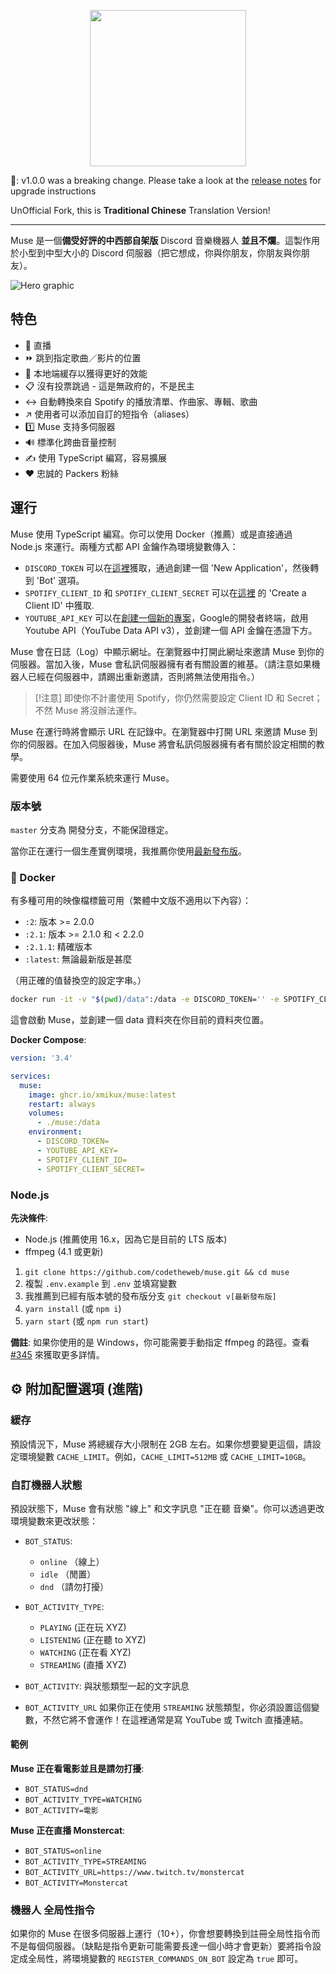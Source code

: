 <p align="center">
  <img width="250" height="250" src="https://raw.githubusercontent.com/codetheweb/muse/master/.github/logo.png">
</p>

🚨: v1.0.0 was a breaking change. Please take a look at the [release notes](https://github.com/codetheweb/muse/releases/tag/v1.0.0) for upgrade instructions

UnOfficial Fork, this is **Traditional Chinese** Translation Version!

------

Muse 是一個**備受好評的中西部自架版** Discord 音樂機器人 **並且不爛**。這製作用於小型到中型大小的 Discord 伺服器（把它想成，你與你朋友，你朋友與你朋友）。

![Hero graphic](.github/hero.png)

## 特色

- 🎥 直播
- ⏩ 跳到指定歌曲／影片的位置
- 💾 本地端緩存以獲得更好的效能
- 📋 沒有投票跳過 - 這是無政府的，不是民主
- ↔️ 自動轉換來自 Spotify 的播放清單、作曲家、專輯、歌曲
- ↗️ 使用者可以添加自訂的短指令（aliases）
- 1️⃣ Muse 支持多伺服器
- 🔊 標準化跨曲音量控制
- ✍️ 使用 TypeScript 編寫，容易擴展
- ❤️ 忠誠的 Packers 粉絲

## 運行

Muse 使用 TypeScript 編寫。你可以使用 Docker（推薦）或是直接通過 Node.js 來運行。兩種方式都 API 金鑰作為環境變數傳入：

- `DISCORD_TOKEN` 可以在[這裡](https://discordapp.com/developers/applications)獲取，通過創建一個 'New Application'，然後轉到 'Bot' 選項。
- `SPOTIFY_CLIENT_ID` 和 `SPOTIFY_CLIENT_SECRET` 可以在[這裡](https://developer.spotify.com/dashboard/applications) 的 'Create a Client ID' 中獲取.
- `YOUTUBE_API_KEY` 可以在[創建一個新的專案](https://console.developers.google.com)，Google的開發者終端，啟用 Youtube API（YouTube Data API v3），並創建一個 API 金鑰在憑證下方。

Muse 會在日誌（Log）中顯示網址。在瀏覽器中打開此網址來邀請 Muse 到你的伺服器。當加入後，Muse 會私訊伺服器擁有者有關設置的維基。（請注意如果機器人已經在伺服器中，請踢出重新邀請，否則將無法使用指令。）

> [!注意]
> 即使你不計畫使用 Spotify，你仍然需要設定 Client ID 和 Secret；不然 Muse 將沒辦法運作。

Muse 在運行時將會顯示 URL 在記錄中。在瀏覽器中打開 URL 來邀請 Muse 到你的伺服器。在加入伺服器後，Muse 將會私訊伺服器擁有者有關於設定相關的教學。

需要使用 64 位元作業系統來運行 Muse。

### 版本號

`master` 分支為 開發分支，不能保證穩定。

當你正在運行一個生產實例環境，我推薦你使用[最新發布版](https://github.com/codetheweb/muse/releases/)。


### 🐳 Docker

有多種可用的映像檔標籤可用（繁體中文版不適用以下內容）：
- `:2`: 版本 >= 2.0.0
- `:2.1`: 版本 >= 2.1.0 和 < 2.2.0
- `:2.1.1`: 精確版本
- `:latest`: 無論最新版是甚麼

（用正確的值替換空的設定字串。）

```bash
docker run -it -v "$(pwd)/data":/data -e DISCORD_TOKEN='' -e SPOTIFY_CLIENT_ID='' -e SPOTIFY_CLIENT_SECRET='' -e YOUTUBE_API_KEY='' ghcr.io/xmikux/muse:latest
```

這會啟動 Muse，並創建一個 data 資料夾在你目前的資料夾位置。

**Docker Compose**:

```yaml
version: '3.4'

services:
  muse:
    image: ghcr.io/xmikux/muse:latest
    restart: always
    volumes:
      - ./muse:/data
    environment:
      - DISCORD_TOKEN=
      - YOUTUBE_API_KEY=
      - SPOTIFY_CLIENT_ID=
      - SPOTIFY_CLIENT_SECRET=
```

### Node.js

**先決條件**:
* Node.js (推薦使用 16.x，因為它是目前的 LTS 版本)
* ffmpeg (4.1 或更新)

1. `git clone https://github.com/codetheweb/muse.git && cd muse`
2. 複製 `.env.example` 到 `.env` 並填寫變數
3. 我推薦到已經有版本號的發布版分支 `git checkout v[最新發布版]`
4. `yarn install` (或 `npm i`)
5. `yarn start` (或 `npm run start`)

**備註**: 如果你使用的是 Windows，你可能需要手動指定 ffmpeg 的路徑。查看 [#345](https://github.com/codetheweb/muse/issues/345) 來獲取更多詳情。

## ⚙️ 附加配置選項 (進階)

### 緩存

預設情況下，Muse 將總緩存大小限制在 2GB 左右。如果你想要變更這個，請設定環境變數 `CACHE_LIMIT`。例如，`CACHE_LIMIT=512MB` 或 `CACHE_LIMIT=10GB`。

### 自訂機器人狀態

預設狀態下，Muse 會有狀態 "線上" 和文字訊息 "正在聽 音樂"。你可以透過更改環境變數來更改狀態：

- `BOT_STATUS`:
  - `online` （線上）
  - `idle` （閒置）
  - `dnd` （請勿打擾）

- `BOT_ACTIVITY_TYPE`:
  - `PLAYING` (正在玩 XYZ)
  - `LISTENING` (正在聽 to XYZ)
  - `WATCHING` (正在看 XYZ)
  - `STREAMING` (直播 XYZ)

- `BOT_ACTIVITY`: 與狀態類型一起的文字訊息

- `BOT_ACTIVITY_URL` 如果你正在使用 `STREAMING` 狀態類型，你必須設置這個變數，不然它將不會運作！在這裡通常是寫 YouTube 或 Twitch 直播連結。

#### 範例

**Muse 正在看電影並且是請勿打擾**:
- `BOT_STATUS=dnd`
- `BOT_ACTIVITY_TYPE=WATCHING`
- `BOT_ACTIVITY=電影`

**Muse 正在直播 Monstercat**:
- `BOT_STATUS=online`
- `BOT_ACTIVITY_TYPE=STREAMING`
- `BOT_ACTIVITY_URL=https://www.twitch.tv/monstercat`
- `BOT_ACTIVITY=Monstercat`

### 機器人 全局性指令

如果你的 Muse 在很多伺服器上運行（10+），你會想要轉換到註冊全局性指令而不是每個伺服器。（缺點是指令更新可能需要長達一個小時才會更新）要將指令設定成全局性，將環境變數的 `REGISTER_COMMANDS_ON_BOT` 設定為 `true` 即可。

